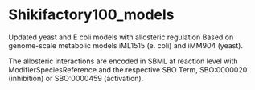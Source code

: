 # Shikifactory100_models
Updated yeast and E coli models with allosteric regulation
Based on genome-scale metabolic models iML1515 (e. coli) and iMM904 (yeast).

The allosteric interactions are encoded in SBML at reaction level with ModifierSpeciesReference and the respective SBO Term, SBO:0000020 (inhibition) or SBO:0000459 (activation).
